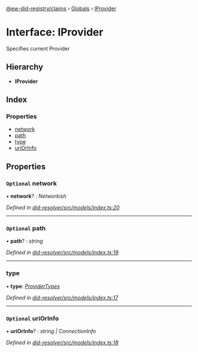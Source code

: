 [@ew-did-registry/claims](../README.md) › [Globals](../globals.md) › [IProvider](iprovider.md)

# Interface: IProvider

Specifies current Provider

## Hierarchy

* **IProvider**

## Index

### Properties

* [network](iprovider.md#optional-network)
* [path](iprovider.md#optional-path)
* [type](iprovider.md#type)
* [uriOrInfo](iprovider.md#optional-uriorinfo)

## Properties

### `Optional` network

• **network**? : *Networkish*

*Defined in [did-resolver/src/models/index.ts:20](https://github.com/energywebfoundation/ew-did-registry/blob/5bc20a7/packages/did-resolver/src/models/index.ts#L20)*

___

### `Optional` path

• **path**? : *string*

*Defined in [did-resolver/src/models/index.ts:19](https://github.com/energywebfoundation/ew-did-registry/blob/5bc20a7/packages/did-resolver/src/models/index.ts#L19)*

___

###  type

• **type**: *[ProviderTypes](../enums/providertypes.md)*

*Defined in [did-resolver/src/models/index.ts:17](https://github.com/energywebfoundation/ew-did-registry/blob/5bc20a7/packages/did-resolver/src/models/index.ts#L17)*

___

### `Optional` uriOrInfo

• **uriOrInfo**? : *string | ConnectionInfo*

*Defined in [did-resolver/src/models/index.ts:18](https://github.com/energywebfoundation/ew-did-registry/blob/5bc20a7/packages/did-resolver/src/models/index.ts#L18)*
